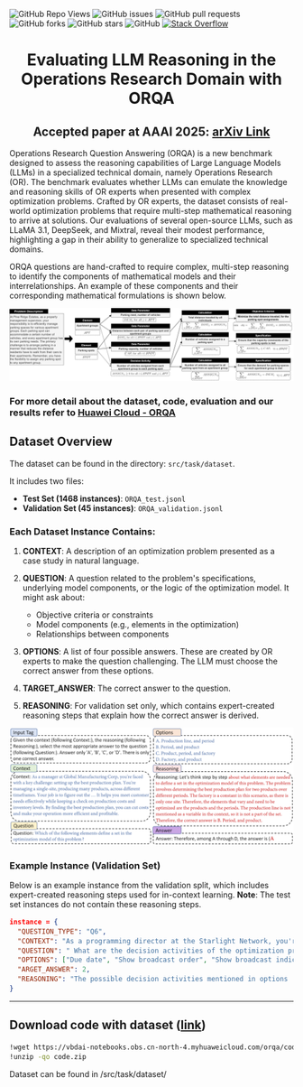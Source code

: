 ![GitHub Repo Views](https://komarev.com/ghpvc/?username=nl4opt&color=blue)
![GitHub issues](https://img.shields.io/github/issues/nl4opt/ORQA)
![GitHub pull requests](https://img.shields.io/github/issues-pr/nl4opt/ORQA)
![GitHub forks](https://img.shields.io/github/forks/nl4opt/ORQA)
![GitHub stars](https://img.shields.io/github/stars/nl4opt/ORQA)
![GitHub](https://img.shields.io/github/license/nl4opt/orqa)
[![Stack Overflow](https://img.shields.io/badge/Stack%20Overflow-Ask%20Questions-blue?logo=stackoverflow)](https://stackoverflow.com/questions/tagged/orqa)

<h1 align="center"><strong>
Evaluating LLM Reasoning in the Operations Research Domain with ORQA
</strong></h1>

<h2 align="center"><strong>Accepted paper at AAAI 2025: <a href="https://arxiv.org/abs/2412.17874">arXiv Link</a></strong></h2>
  
Operations Research Question Answering (ORQA) is a new benchmark designed to assess the reasoning capabilities of Large Language Models (LLMs) in a specialized technical domain, namely Operations Research (OR). The benchmark evaluates whether LLMs can emulate the knowledge and reasoning skills of OR experts when presented with complex optimization problems. Crafted by OR experts, the dataset consists of real-world optimization problems that require multi-step mathematical reasoning to arrive at solutions. Our evaluations of several open-source LLMs, such as LLaMA 3.1, DeepSeek, and Mixtral, reveal their modest performance, highlighting a gap in their ability to generalize to specialized technical domains.


ORQA questions are hand-crafted to require complex, multi-step reasoning to identify the components of mathematical models and their interrelationships. An example of these components and their corresponding mathematical formulations is shown below.

<p align="center">
  <img src="img/ORQA-Fig2.png" width="1000" />
</p>

### For more detail about the dataset, code, evaluation and our results refer to [Huawei Cloud - ORQA](https://developer.huaweicloud.com/develop/aigallery/notebook/detail?id=6b98c56e-913b-47ef-8d9f-3266c8aec06a)


## Dataset Overview

The dataset can be found in the directory: `src/task/dataset`.

It includes two files:

- **Test Set (1468 instances)**: `ORQA_test.jsonl`
- **Validation Set (45 instances)**: `ORQA_validation.jsonl`

### Each Dataset Instance Contains:

1. **CONTEXT**: A description of an optimization problem presented as a case study in natural language.

2. **QUESTION**: A question related to the problem's specifications, underlying model components, or the logic of the optimization model. It might ask about:
   - Objective criteria or constraints
   - Model components (e.g., elements in the optimization)
   - Relationships between components

3. **OPTIONS**: A list of four possible answers. These are created by OR experts to make the question challenging. The LLM must choose the correct answer from these options.

4. **TARGET_ANSWER**: The correct answer to the question.

5. **REASONING**: For validation set only, which contains expert-created reasoning steps that explain how the correct answer is derived.

<p align="center">
  <img src="img/data_breakdown.PNG" width="1000" />
</p>

### Example Instance (Validation Set)

Below is an example instance from the validation split, which includes expert-created reasoning steps used for in-context learning. **Note**: The test set instances do not contain these reasoning steps.

```json
instance = {
  "QUESTION_TYPE": "Q6", 
  "CONTEXT": "As a programming director at the Starlight Network, you're tasked with creating a lineup for the prime-time broadcasting...",
  "QUESTION": " What are the decision activities of the optimization problem?",
  "OPTIONS": ["Due date", "Show broadcast order", "Show broadcast indicator", "Processing time"], 
  "ARGET_ANSWER": 2, 
  "REASONING": "The possible decision activities mentioned in options ..."
}
```
---

## Download code with dataset ([link](https://vbdai-notebooks.obs.cn-north-4.myhuaweicloud.com/orqa/code.zip))

```bash
!wget https://vbdai-notebooks.obs.cn-north-4.myhuaweicloud.com/orqa/code.zip
!unzip -qo code.zip
```
Dataset can be found in /src/task/dataset/

